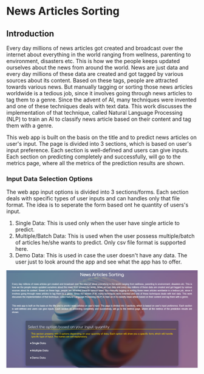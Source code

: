 # News Articles Sorting

## Introduction

Every day millions of news articles got created and broadcast over the internet about everything in the world ranging from wellness, parenting to environment, disasters etc. This is how we the people keeps updated ourselves about the news from around the world. News are just data and every day millions of these data are created and got tagged by various sources about its content. Based on these tags, people are attracted towards various news. But manually tagging or sorting those news articles worldwide is a tedious job, since it involves going through news articles to tag them to a genre. Since the advent of AI, many techniques were invented and one of these techniques deals with text data. This work discusses the implementation of that technique, called Natural Language Processing (NLP) to train an AI to classify news article based on their content and tag them with a genre.

This web app is built on the basis on the title and to predict news articles on user's input. The page is divided into 3 sections, which is based on user's input preference. Each section is well-defined and users can give inputs. Each section on predicting completely and successfully, will go to the metrics page, where all the metrics of the prediction results are shown.


### Input Data Selection Options

The web app input options is divided into 3 sections/forms. Each section deals with specific types of user inputs and can handles only that file format. The idea is to seperate the form based ont he quantity of users's input.
1. Single Data: This is used only when the user have single article to predict.
2. Multiple/Batch Data: This is used when the user possess multiple/batch of articles he/she wants to predict. Only csv file format is supported here.
3. Demo Data: This is used in case the user doesn't have any data. The user just to look around the app and see what the app has to offer.

<img src="/app images/homepage.png"/>
